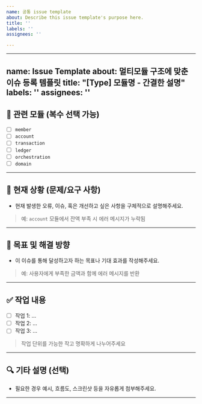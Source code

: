 ```yaml
---
name: 공통 issue template
about: Describe this issue template's purpose here.
title: ''
labels: ''
assignees: ''

---
```


---
name: Issue Template
about: 멀티모듈 구조에 맞춘 이슈 등록 템플릿
title: "[Type] 모듈명 - 간결한 설명"
labels: ''
assignees: ''
---

## 🧩 관련 모듈 (복수 선택 가능)

- [ ] `member`
- [ ] `account`
- [ ] `transaction`
- [ ] `ledger`
- [ ] `orchestration`
- [ ] `domain`

---

## 🚨 현재 상황 (문제/요구 사항)

- 현재 발생한 오류, 이슈, 혹은 개선하고 싶은 사항을 구체적으로 설명해주세요.
> 예: `account` 모듈에서 잔액 부족 시 에러 메시지가 누락됨

---

## 🎯 목표 및 해결 방향

- 이 이슈를 통해 달성하고자 하는 목표나 기대 효과를 작성해주세요.
> 예: 사용자에게 부족한 금액과 함께 에러 메시지를 반환

---

## ✅ 작업 내용

- [ ] 작업 1: ...
- [ ] 작업 2: ...
- [ ] 작업 3: ...

> 작업 단위를 가능한 작고 명확하게 나누어주세요

---

## 🔍 기타 설명 (선택)

- 필요한 경우 예시, 흐름도, 스크린샷 등을 자유롭게 첨부해주세요.

---
